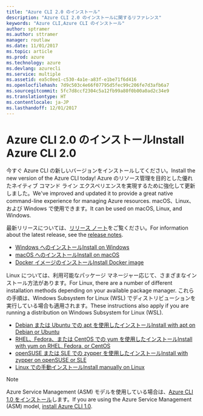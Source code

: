 ```yaml
---
title: "Azure CLI 2.0 のインストール"
description: "Azure CLI 2.0 のインストールに関するリファレンス"
keywords: "Azure CLI,Azure CLI のインストール"
author: sptramer
ms.author: sttramer
manager: routlaw
ms.date: 11/01/2017
ms.topic: article
ms.prod: azure
ms.technology: azure
ms.devlang: azurecli
ms.service: multiple
ms.assetid: ea5c0ee1-c530-4a1e-a83f-e1be71f6d416
ms.openlocfilehash: 7d9c503c4e66f07795d5fec99c206fe7d3afb6a7
ms.sourcegitcommit: 5fc7d8ccf2304c5a12fb99a80f0b00a0ad2c34e9
ms.translationtype: HT
ms.contentlocale: ja-JP
ms.lasthandoff: 12/01/2017
---
```

# <a name="install-azure-cli-20"></a><span data-ttu-id="b132e-104">Azure CLI 2.0 のインストール</span><span class="sxs-lookup"><span data-stu-id="b132e-104">Install Azure CLI 2.0</span></span>

<span data-ttu-id="b132e-105">今すぐ Azure CLI の新しいバージョンをインストールしてください。</span><span class="sxs-lookup"><span data-stu-id="b132e-105">Install the new version of the Azure CLI today!</span></span>
<span data-ttu-id="b132e-106">Azure のリソース管理を目的とした優れたネイティブ コマンド ライン エクスペリエンスを実現するために強化して更新しました。</span><span class="sxs-lookup"><span data-stu-id="b132e-106">We've improved and updated it to provide a great native command-line experience for managing Azure resources.</span></span>
<span data-ttu-id="b132e-107">macOS、Linux、および Windows で使用できます。</span><span class="sxs-lookup"><span data-stu-id="b132e-107">It can be used on macOS, Linux, and Windows.</span></span>

<span data-ttu-id="b132e-108">最新リリースについては、[リリース ノート](release-notes-azure-cli.md)をご覧ください。</span><span class="sxs-lookup"><span data-stu-id="b132e-108">For information about the latest release, see the [release notes](release-notes-azure-cli.md).</span></span>

* [<span data-ttu-id="b132e-109">Windows へのインストール</span><span class="sxs-lookup"><span data-stu-id="b132e-109">Install on Windows</span></span>](install-azure-cli-windows.md)
* [<span data-ttu-id="b132e-110">macOS へのインストール</span><span class="sxs-lookup"><span data-stu-id="b132e-110">Install on macOS</span></span>](install-azure-cli-macos.md)
* [<span data-ttu-id="b132e-111">Docker イメージのインストール</span><span class="sxs-lookup"><span data-stu-id="b132e-111">Install Docker image</span></span>](install-azure-cli-docker.md)

<span data-ttu-id="b132e-112">Linux については、利用可能なパッケージ マネージャー応じて、さまざまなインストール方法があります。</span><span class="sxs-lookup"><span data-stu-id="b132e-112">For Linux, there are a number of different installation methods depending on your available package manager.</span></span> <span data-ttu-id="b132e-113">これらの手順は、Windows Subsystem for Linux (WSL) でディストリビューションを実行している場合も適用されます。</span><span class="sxs-lookup"><span data-stu-id="b132e-113">These instructions also apply if you are running a distribution on Windows Subsystem for Linux (WSL).</span></span>

* [<span data-ttu-id="b132e-114">Debian または Ubuntu での apt を使用したインストール</span><span class="sxs-lookup"><span data-stu-id="b132e-114">Install with apt on Debian or Ubuntu</span></span>](install-azure-cli-apt.md)
* [<span data-ttu-id="b132e-115">RHEL、Fedora、または CentOS での yum を使用したインストール</span><span class="sxs-lookup"><span data-stu-id="b132e-115">Install with yum on RHEL, Fedora, or CentOS </span></span>](install-azure-cli-yum.md)
* [<span data-ttu-id="b132e-116">openSUSE または SLE での zypper を使用したインストール</span><span class="sxs-lookup"><span data-stu-id="b132e-116">Install with zypper on openSUSE or SLE </span></span>](install-azure-cli-zypper.md)
* [<span data-ttu-id="b132e-117">Linux での手動インストール</span><span class="sxs-lookup"><span data-stu-id="b132e-117">Install manually on Linux</span></span>](install-azure-cli-linux.md)

> [!NOTE]
> <span data-ttu-id="b132e-118">Azure Service Management (ASM) モデルを使用している場合は、[Azure CLI 1.0 をインストール](/azure/cli-install-nodejs)します。</span><span class="sxs-lookup"><span data-stu-id="b132e-118">If you are using the Azure Service Management (ASM) model, [install Azure CLI 1.0](/azure/cli-install-nodejs).</span></span>


